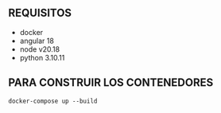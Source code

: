 ## REQUISITOS

- docker
- angular 18
- node v20.18
- python 3.10.11

## PARA CONSTRUIR LOS CONTENEDORES

```
docker-compose up --build
```
